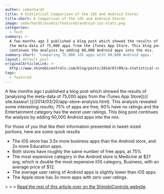 ```yaml
---
author: ceberhardt
title: A Statistical Comparison of the iOS and Android Stores
title-short: A Comparison of the iOS and Android Stores
image: ceberhardt/assets/featured/android-ios-stats.png
categories:
  - Tech
summary: >-
  A few months ago I published a blog post which showed the results of analysing
  the meta-data of 75,000 apps from the iTunes App Store. This blog post
  continues the analysis by adding 60,000 Android apps into the mix.
summary-short: 'Comparing 75,000 iOS apps with 60,000 Android apps.'
layout: default_post
originalArticleLink: >-
  http://www.shinobicontrols.com/blog/posts/2014/07/09/a-statistical-comparison-of-the-ios-and-android-stores
tags:
  - featured
---
```



A few months ago I published a blog post which showed the results of [analysing the meta-data of 75,000 apps from the iTunes App Store]({{ site.baseurl }}/2014/03/20/app-store-analysis.html). This analysis revealed some interesting results; 75% of apps are free, 60% have no ratings and the Entertainment category has the worst user ratings. This blog post continues the analysis by adding 60,000 Android apps into the mix.

For those of you that like their information presented in tweet-sized portions, here are some quick results

- The iOS store has 3.5x more business apps than the Android store, and 2x more Education apps.
- Both stores have roughly the same number of free apps, at 75%
- The most expensive category in the Android store is Medicine at $21 avg, which is double the most expensive iOS category, Business, with an average price of $12.
- The average user rating of Android apps is slightly lower than iOS apps
- The Apple store has 3x more apps with zero user ratings.

&gt; &gt; &gt; [Read the rest of this article over on the ShinobiControls website](http://www.shinobicontrols.com/blog/posts/2014/07/09/a-statistical-comparison-of-the-ios-and-android-stores).
